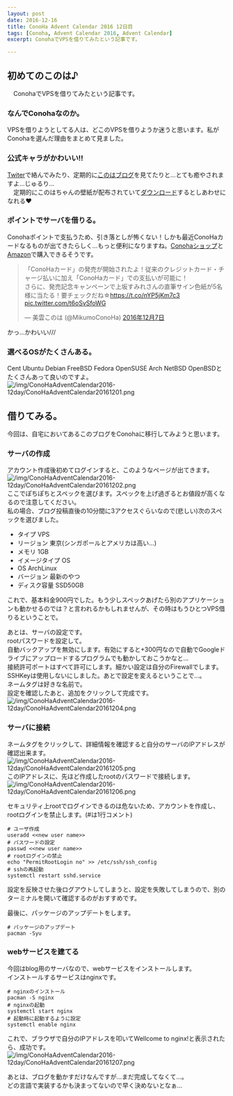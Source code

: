 ```yaml
---
layout: post
date: 2016-12-16
title: ConoHa Advent Calendar 2016 12日目
tags: [Conoha, Advent Calendar 2016, Advent Calendar]
excerpt: ConohaでVPSを借りてみたという記事です。

---
```


## 初めてのこのは♪
　ConohaでVPSを借りてみたという記事です。

### なんでConohaなのか。
 VPSを借りようとしてる人は、どこのVPSを借りようか迷うと思います。私がConohaを選んだ理由をまとめて見ました。

### 公式キャラがかわいい!!
 [Twiter](https://twitter.com/MikumoConoHa)で絡んでみたり、定期的に[このはブログ](https://www.conoha.jp/conohadocs/blog)を見てたりと…とても癒やされますよ…じゅるり…  
　定期的にこのはちゃんの壁紙が配布されていて[ダウンロード](https://www.conoha.jp/conohadocs/)するとしあわせになれる♥ 

### ポイントでサーバを借りる。
 Conohaポイントで支払うため、引き落としが怖くない！しかも最近ConoHaカードなるものが出てきたらしく…もっと便利になりますね。[Conohaショップ](http://conoha.shop/?pid=110463419)と[Amazon](http://amzn.asia/1SBC3bF)で購入できるそうです。  
<blockquote class="twitter-tweet" data-lang="ja"><p lang="ja" dir="ltr">「ConoHaカード」の発売が開始されたよ！従来のクレジットカード・チャージ払いに加え「ConoHaカード」での支払いが可能に！<br>さらに、発売記念キャンペーンで上坂すみれさんの直筆サイン色紙が5名様に当たる！要チェックだね☆<a href="https://t.co/nYP5jKm7c3">https://t.co/nYP5jKm7c3</a> <a href="https://t.co/t6oSvSfoWG">pic.twitter.com/t6oSvSfoWG</a></p>&mdash; 美雲このは (@MikumoConoHa) <a href="https://twitter.com/MikumoConoHa/status/806367938320232452">2016年12月7日</a></blockquote>
<script async src="//platform.twitter.com/widgets.js" charset="utf-8"></script>
かっ…かわいい///  

### 選べるOSがたくさんある。
Cent Ubuntu Debian FreeBSD Fedora OpenSUSE Arch NetBSD OpenBSDとたくさんあって良いのですよ。
![/img/ConoHaAdventCalendar2016-12day/ConoHaAdventCalendar20161201.png](/img/ConoHaAdventCalendar2016-12day/ConoHaAdventCalendar20161201.png)

## 借りてみる。
今回は、自宅においてあるこのブログをConohaに移行してみようと思います。  
### サーバの作成
アカウント作成後初めてログインすると、このようなページが出てきます。![/img/ConoHaAdventCalendar2016-12day/ConoHaAdventCalendar20161202.png](/img/ConoHaAdventCalendar2016-12day/ConoHaAdventCalendar20161202.png)
ここでぽちぽちとスペックを選びます。スペックを上げ過ぎるとお値段が高くなるので注意してください。  
私の場合、ブログ投稿直後の10分間に3アクセスぐらいなので(悲しい)次のスペックを選びました。

- タイプ VPS
- リージョン 東京(シンガポールとアメリカは高い…)
- メモリ 1GB
- イメージタイプ OS
- OS ArchLinux
- バージョン 最新のやつ
- ディスク容量 SSD50GB

これで、基本料金900円でした。もう少しスペックあげたら別のアプリケーションも動かせるのでは？と言われるかもしれませんが、その時はもうひとつVPS借りるということで。

あとは、サーバの設定です。  
rootパスワードを設定して。  
自動バックアップを無効にします。有効にすると+300円なので自動でGoogleドライブにアップロードするプログラムでも動かしておこうかなと…  
接続許可ポートはすべて許可にします。細かい設定は自分のFirewallでします。  
SSHKeyは使用しないにしました。あとで設定を変えるということで…。  
ネームタグは好きな名前で。  
設定を確認したあと、追加をクリックして完成です。
![/img/ConoHaAdventCalendar2016-12day/ConoHaAdventCalendar20161204.png](/img/ConoHaAdventCalendar2016-12day/ConoHaAdventCalendar20161204.png)

### サーバに接続
ネームタグをクリックして、詳細情報を確認すると自分のサーバのIPアドレスが確認出来ます。
![/img/ConoHaAdventCalendar2016-12day/ConoHaAdventCalendar20161205.png](/img/ConoHaAdventCalendar2016-12day/ConoHaAdventCalendar20161205.png)
このIPアドレスに、先ほど作成したrootのパスワードで接続します。  
![/img/ConoHaAdventCalendar2016-12day/ConoHaAdventCalendar20161206.png](/img/ConoHaAdventCalendar2016-12day/ConoHaAdventCalendar20161206.png)

セキュリティ上rootでログインできるのは危ないため、アカウントを作成し、rootログインを禁止します。(#は1行コメント)
```
# ユーザ作成
useradd <<new user name>>
# パスワードの設定
passwd <<new user name>>
# rootログインの禁止
echo "PermitRootLogin no" >> /etc/ssh/ssh_config
# sshの再起動
systemctl restart sshd.service
```
設定を反映させた後ログアウトしてしまうと、設定を失敗してしまうので、別のターミナルを開いて確認するのがおすすめです。  

最後に、パッケージのアップデートをします。  
```
# パッケージのアップデート
pacman -Syu
```

### webサービスを建てる
今回はblog用のサーバなので、webサービスをインストールします。  
インストールするサービスはnginxです。  
```
# nginxのインストール
pacman -S nginx
# nginxの起動
systemctl start nginx
# 起動時に起動するように設定
systemctl enable nginx
```
これで、ブラウザで自分のIPアドレスを叩いてWellcome to nginx!と表示されたら、成功です。
![/img/ConoHaAdventCalendar2016-12day/ConoHaAdventCalendar20161207.png](/img/ConoHaAdventCalendar2016-12day/ConoHaAdventCalendar20161207.png)

あとは、ブログを動かすだけなんですが…まだ完成してなくて…。  
どの言語で実装するかも決まってないので早く決めないとなぁ…


